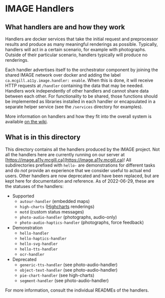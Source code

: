 # IMAGE Handlers

## What handlers are and how they work

Handlers are docker services that take the initial request and preprocessor results and produce as many meaningful renderings as possible.
Typically, handlers will act in a certain scenario, for example with photographs. Outside of their particular scenario, handlers typically
will produce no renderings.

Each handler advertises itself to the orchestrator component by joining the shared IMAGE network over docker and adding the label
`ca.mcgill.a11y.image.handler: enable`. When this is done, it will receive HTTP requests at `/handler` containing the data that may be
needed. Handlers work independently of other handlers and cannot share data between each other. For functionality to be shared, those functions
should be implemented as libraries installed in each handler or encapsulated in a separate helper service (see the `/services` directory for examples).

More information on handlers and how they fit into the overall system is available [on the wiki](https://github.com/Shared-Reality-Lab/IMAGE-server/wiki/2.-Handlers,-Preprocessors-and-Services).

## What is in this directory

This directory contains all the handlers produced by the IMAGE project. Not all the handlers here are currently running on our server at
[https://image.a11y.mcgill.ca](https://image.a11y.mcgill.ca)! All subdirectories prefixed with `hello-` are demonstrations for different
tasks and do *not* provide an experience that we consider useful to actual end users. Other handlers are now deprecated and have been replaced, but are kept here for documentation and reference.
As of 2022-06-29, these are the statuses of the handlers:

* Supported
    * `autour-handler` (embedded maps)
    * `high-charts` ([Highcharts](https://www.highcharts.com/) renderings)
    * `motd` (custom status messages)
    * `photo-audio-handler` (photographs, audio-only)
    * `photo-audio-haptics-handler` (photographs, force feedback)
* Demonstration
    * `hello-handler`
    * `hello-haptics-handler`
    * `hello-svg-handler`
    * `hello-tts-handler`
    * `ocr-handler`
* Deprecated
    * `generic-tts-handler` (see photo-audio-handler)
    * `object-text-handler` (see photo-audio-handler)
    * `pie-chart-handler` (see high-charts)
    * `segment-handler` (see photo-audio-handler)

For more information, consult the individual READMEs of the handlers.
